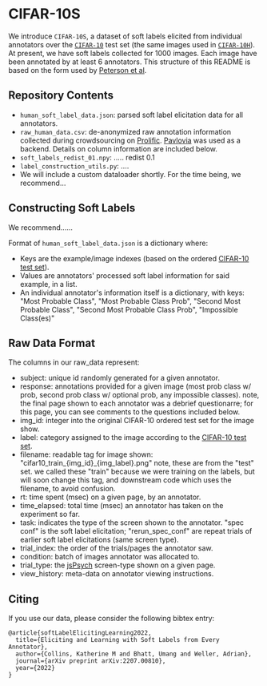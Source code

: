 # CIFAR-10S 

We introduce `CIFAR-10S`, a dataset of soft labels elicited from individual annotators over the [`CIFAR-10`](https://www.cs.toronto.edu/~kriz/cifar.html) test set (the same images used in [`CIFAR-10H`](https://github.com/jcpeterson/cifar-10h/blob/master/README.md)). At present, we have soft labels collected for 1000 images. Each image have been annotated by at least 6 annotators. This structure of this README is based on the form used by [Peterson et al](https://github.com/jcpeterson/cifar-10h/blob/master/README.md).

## Repository Contents

* `human_soft_label_data.json`: parsed soft label elicitation data for all annotators. 
* `raw_human_data.csv`: de-anonymized raw annotation information collected during crowdsourcing on [Prolific](https://app.prolific.co/). [Pavlovia](https://pavlovia.org/) was used as a backend. Details on column information are included below. 
* `soft_labels_redist_01.npy`: ..... redist 0.1
* `label_construction_utils.py`: .... 
* We will include a custom dataloader shortly. For the time being, we recommend... 

## Constructing Soft Labels

We recommend...... 

Format of `human_soft_label_data.json` is a dictionary where: 
* Keys are the example/image indexes (based on the ordered [CIFAR-10 test set](https://www.cs.toronto.edu/~kriz/cifar.html)).
* Values are annotators' processed soft label information for said example, in a list.
* An individual annotator's information itself is a dictionary, with keys: "Most Probable Class", "Most Probable Class Prob", "Second Most Probable Class", "Second Most Probable Class Prob", "Impossible Class(es)"

## Raw Data Format

The columns in our raw_data represent: 
* subject: unique id randomly generated for a given annotator.
* response: annotations provided for a given image (most prob class w/ prob, second prob class w/ optional prob, any impossible classes). note, the final page shown to each annotator was a debrief questionarre; for this page, you can see comments to the questions included below. 
* img_id: integer into the original CIFAR-10 ordered test set for the image show.
* label: category assigned to the image according to the [CIFAR-10 test set](https://www.cs.toronto.edu/~kriz/cifar.html).
* filename: readable tag for image shown: "cifar10_train_{img_id}_{img_label}.png" note, these are from the "test" set. we called these "train" because we were training on the labels, but will soon change this tag, and downstream code which uses the filename, to avoid confusion. 
* rt: time spent (msec) on a given page, by an annotator.
* time_elapsed: total time (msec) an annotator has taken on the experiment so far.
* task: indicates the type of the screen shown to the annotator. "spec conf" is the soft label elicitation; "rerun_spec_conf" are repeat trials of earlier soft label elicitations (same screen type). 
* trial_index: the order of the trials/pages the annotator saw.
* condition: batch of images annotator was allocated to.
* trial_type: the [jsPsych](https://www.jspsych.org/6.3/) screen-type shown on a given page.
* view_history: meta-data on annotator viewing instructions.



## Citing

If you use our data, please consider the following bibtex entry: 

```
@article{softLabelElicitingLearning2022,
  title={Eliciting and Learning with Soft Labels from Every Annotator},
  author={Collins, Katherine M and Bhatt, Umang and Weller, Adrian},
  journal={arXiv preprint arXiv:2207.00810},
  year={2022}
}
```
